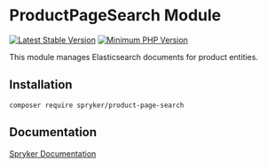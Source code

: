 # ProductPageSearch Module
[![Latest Stable Version](https://poser.pugx.org/spryker/product-page-search/v/stable.svg)](https://packagist.org/packages/spryker/product-page-search)
[![Minimum PHP Version](https://img.shields.io/badge/php-%3E%3D%208.3-8892BF.svg)](https://php.net/)

This module manages Elasticsearch documents for product entities.

## Installation

```
composer require spryker/product-page-search
```

## Documentation

[Spryker Documentation](https://spryker.github.io)

